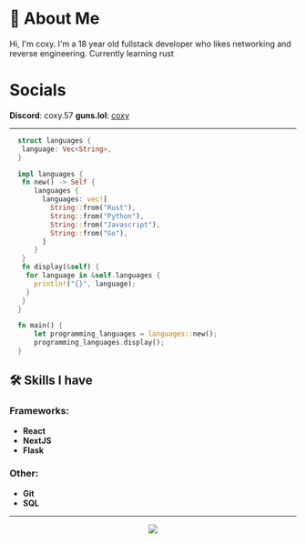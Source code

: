

# 👋 About Me

Hi, I'm coxy. I'm a 18 year old fullstack developer who likes networking and reverse engineering. Currently learning rust
# Socials
**Discord**: coxy.57
**guns.lol**: [coxy](https://guns.lol/realcoxy)


---

```rust
  struct languages {
   language: Vec<String>,
  }

  impl languages {
   fn new() -> Self {
      languages {
        languages: vec![
          String::from("Rust"),
          String::from("Python"),
          String::from("Javascript"),
          String::from("Go"),
        ]
      }
   }
   fn display(&self) {
    for language in &self.languages {
      println!("{}", language);
    }
   }
  }

  fn main() {
      let programming_languages = languages::new();
      programming_languages.display();
  }
```
## 🛠️ Skills I have

### Frameworks:
- **React**   
- **NextJS** 
- **Flask**  

### Other:
- **Git**  
- **SQL**   
--------



<p align="center"> <img src="https://github-readme-stats.vercel.app/api?username=1coxy57&theme=tokyonight&show_icons=true&card_width=1100"> </p>
